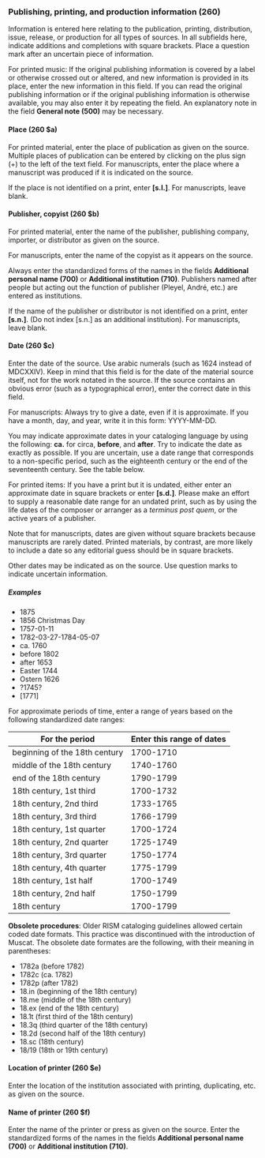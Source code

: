 ### Publishing, printing, and production information (260)

Information is entered here relating to the publication, printing, distribution, issue, release, or production for all
types of sources. In all subfields here, indicate additions and completions with square brackets. Place a question mark
after an uncertain piece of information.

For printed music: If the original publishing information is covered by a label or otherwise crossed out or altered, and
new information is provided in its place, enter the new information in this field. If you can read the original
publishing information or if the original publishing information is otherwise available, you may also enter it by
repeating the field. An explanatory note in the field **General note (500)** may be necessary.

#### Place (260 $a)

For printed material, enter the place of publication as given on the source. Multiple places of publication can be
entered by clicking on the plus sign (+) to the left of the text field. For manuscripts, enter the place where a
manuscript was produced if it is indicated on the source.

If the place is not identified on a print, enter **[s.l.]**. For manuscripts, leave blank.

#### Publisher, copyist (260 $b)

For printed material, enter the name of the publisher, publishing company, importer, or distributor as given on the
source.

For manuscripts, enter the name of the copyist as it appears on the source.

Always enter the standardized forms of the names in the fields **Additional personal name (700)** or **Additional institution (710)**. Publishers named after people but acting out the function of publisher (Pleyel, André, etc.) are
entered as institutions.

If the name of the publisher or distributor is not identified on a print, enter **[s.n.]**. (Do not index [s.n.] as an
additional institution). For manuscripts, leave blank.

#### Date (260 $c)

Enter the date of the source. Use arabic numerals (such as 1624 instead of MDCXXIV). Keep in mind that this field is for
the date of the material source itself, not for the work notated in the source. If the source contains an obvious
error (such as a typographical error), enter the correct date in this field.

For manuscripts: Always try to give a date, even if it is approximate. If you have a month, day, and year, write it in
this form: YYYY-MM-DD.

You may indicate approximate dates in your cataloging language by using the following: **ca.** for circa, **before**,
and **after**. Try to indicate the date as exactly as possible. If you are uncertain, use a date range that corresponds
to a non-specific period, such as the eighteenth century or the end of the seventeenth century. See the table below.

For printed items: If you have a print but it is undated, either enter an approximate date in square brackets or enter **[s.d.]**.
Please make an effort to supply a reasonable date range for an undated print, such as by using the life dates of the
composer or arranger as a _terminus post quem_, or the active years of a publisher.

Note that for manuscripts, dates are given without square brackets because manuscripts are rarely dated. Printed materials, by contrast, are more likely to include a date so any editorial guess should be in square brackets.  

Other dates may be indicated as on the source. Use question marks to indicate uncertain information.

##### Examples  
 - 1875
 - 1856 Christmas Day  
 - 1757-01-11  
 - 1782-03-27-1784-05-07  
 - ca. 1760  
 - before 1802  
 - after 1653  
 - Easter 1744  
 - Ostern 1626  
 - ?1745?  
 - [1771]

For approximate periods of time, enter a range of years based on the following standardized date ranges:


| **For the period** | **Enter this range of dates** |
| --- | --- |
| beginning of the 18th century | 1700-1710 |
| middle of the 18th century | 1740-1760 |
| end of the 18th century | 1790-1799 |
| 18th century, 1st third | 1700-1732 |
| 18th century, 2nd third | 1733-1765 |
| 18th century, 3rd third | 1766-1799 |
| 18th century, 1st quarter | 1700-1724 |
| 18th century, 2nd quarter | 1725-1749 |
| 18th century, 3rd quarter | 1750-1774 |
| 18th century, 4th quarter | 1775-1799 |
| 18th century, 1st half | 1700-1749 |
| 18th century, 2nd half | 1750-1799 |
| 18th century | 1700-1799 |  

**Obsolete procedures**: Older RISM cataloging guidelines allowed certain coded date formats. This practice was discontinued with the introduction of Muscat. The obsolete date formates are the following, with their meaning in parentheses:  
- 1782a (before 1782)
- 1782c (ca. 1782)
- 1782p (after 1782)
- 18.in (beginning of the 18th century)
- 18.me (middle of the 18th century)
- 18.ex (end of the 18th century)
- 18.1t (first third of the 18th century)
- 18.3q (third quarter of the 18th century)
- 18.2d (second half of the 18th century)
- 18.sc (18th century)
- 18/19 (18th or 19th century)




#### Location of printer (260 $e)

Enter the location of the institution associated with printing, duplicating, etc. as given on the source.

#### Name of printer (260 $f)

Enter the name of the printer or press as given on the source. Enter the standardized forms of the names in the fields **Additional personal name (700)** or **Additional institution (710)**.
